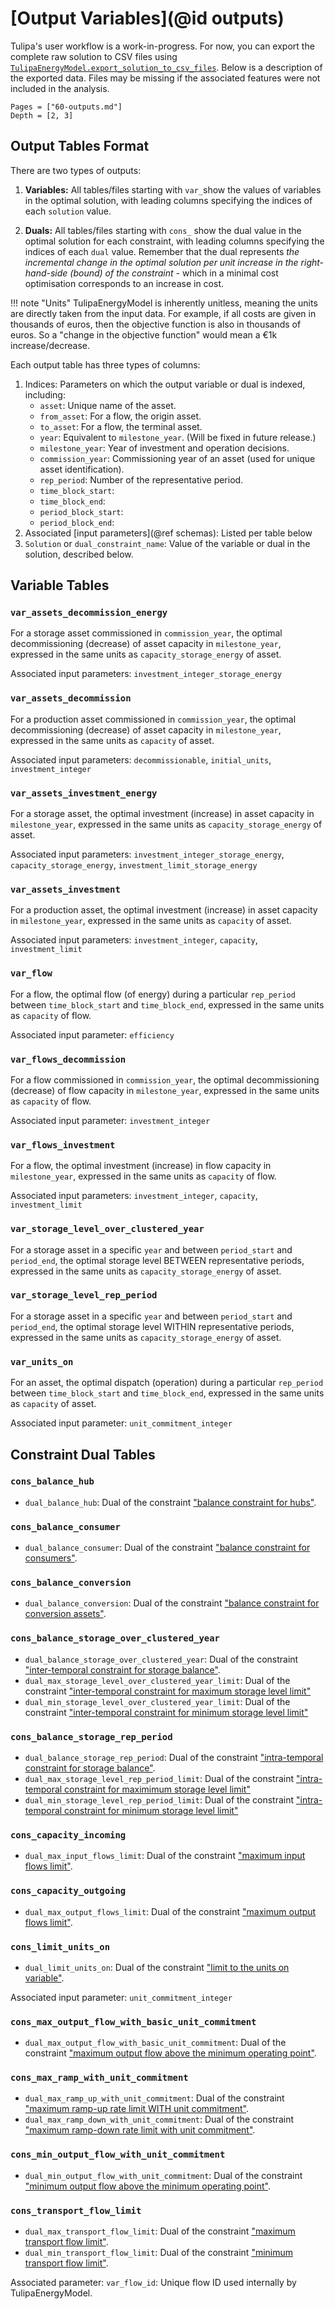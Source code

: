 # [Output Variables](@id outputs)

Tulipa's user workflow is a work-in-progress. For now, you can export the complete raw solution to CSV files using [`TulipaEnergyModel.export_solution_to_csv_files`](@ref).
Below is a description of the exported data. Files may be missing if the associated features were not included in the analysis.

```@contents
Pages = ["60-outputs.md"]
Depth = [2, 3]
```

## Output Tables Format

There are two types of outputs:

1. **Variables:** All tables/files starting with `var_`show the values of variables in the optimal solution, with leading columns specifying the indices of each `solution` value.

1. **Duals:** All tables/files starting with `cons_` show the dual value in the optimal solution for each constraint, with leading columns specifying the indices of each `dual` value. Remember that the dual represents *the incremental change in the optimal solution per unit increase in the right-hand-side (bound) of the constraint* - which in a minimal cost optimisation corresponds to an increase in cost.

!!! note "Units"
    TulipaEnergyModel is inherently unitless, meaning the units are directly taken from the input data. For example, if all costs are given in thousands of euros, then the objective function is also in thousands of euros. So a "change in the objective function" would mean a €1k increase/decrease.

Each output table has three types of columns:

1. Indices: Parameters on which the output variable or dual is indexed, including:
   - `asset`: Unique name of the asset.
   - `from_asset`: For a flow, the origin asset.
   - `to_asset`: For a flow, the terminal asset.
   - `year`: Equivalent to `milestone_year`. (Will be fixed in future release.)
   - `milestone_year`: Year of investment and operation decisions.
   - `commission_year`: Commissioning year of an asset (used for unique asset identification).
   - `rep_period`: Number of the representative period.
   - `time_block_start`:
   - `time_block_end`:
   - `period_block_start`:
   - `period_block_end`:
2. Associated [input parameters](@ref schemas): Listed per table below
3. `Solution` or `dual_constraint_name`: Value of the variable or dual in the solution, described below.

## Variable Tables

### `var_assets_decommission_energy`

For a storage asset commissioned in `commission_year`, the optimal decommissioning (decrease) of asset capacity in `milestone_year`, expressed in the same units as `capacity_storage_energy` of asset.

Associated input parameters: `investment_integer_storage_energy`

### `var_assets_decommission`

For a production asset commissioned in `commission_year`, the optimal decommissioning (decrease) of asset capacity in `milestone_year`, expressed in the same units as `capacity` of asset.

Associated input parameters: `decommissionable`, `initial_units`, `investment_integer`

### `var_assets_investment_energy`

For a storage asset, the optimal investment (increase) in asset capacity in `milestone_year`, expressed in the same units as `capacity_storage_energy` of asset.

Associated input parameters: `investment_integer_storage_energy`, `capacity_storage_energy`, `investment_limit_storage_energy`

### `var_assets_investment`

For a production asset, the optimal investment (increase) in asset capacity in `milestone_year`, expressed in the same units as `capacity` of asset.

Associated input parameters: `investment_integer`, `capacity`, `investment_limit`

### `var_flow`

For a flow, the optimal flow (of energy) during a particular `rep_period` between `time_block_start` and `time_block_end`, expressed in the same units as `capacity` of flow.

Associated input parameter: `efficiency`

### `var_flows_decommission`

For a flow commissioned in `commission_year`, the optimal decommissioning (decrease) of flow capacity in `milestone_year`, expressed in the same units as `capacity` of flow.

Associated input parameter: `investment_integer`

### `var_flows_investment`

For a flow, the optimal investment (increase) in flow capacity in `milestone_year`, expressed in the same units as `capacity` of flow.

Associated input parameters: `investment_integer`, `capacity`, `investment_limit`

### `var_storage_level_over_clustered_year`

For a storage asset in a specific `year` and between `period_start` and `period_end`, the optimal storage level BETWEEN representative periods, expressed in the same units as `capacity_storage_energy` of asset.

### `var_storage_level_rep_period`

For a storage asset in a specific `year` and between `period_start` and `period_end`, the optimal storage level WITHIN representative periods, expressed in the same units as `capacity_storage_energy` of asset.

### `var_units_on`

For an asset, the optimal dispatch (operation) during a particular `rep_period` between `time_block_start` and `time_block_end`, expressed in the same units as `capacity` of asset.

Associated input parameter: `unit_commitment_integer`

## Constraint Dual Tables

### `cons_balance_hub`

- `dual_balance_hub`: Dual of the constraint ["balance constraint for hubs"](https://tulipaenergy.github.io/TulipaEnergyModel.jl/stable/40-formulation/#Balance-Constraint-for-Hubs).

### `cons_balance_consumer`

- `dual_balance_consumer`: Dual of the constraint ["balance constraint for consumers"](https://tulipaenergy.github.io/TulipaEnergyModel.jl/stable/40-formulation/#Balance-Constraint-for-Consumers).

### `cons_balance_conversion`

- `dual_balance_conversion`: Dual of the constraint ["balance constraint for conversion assets"](https://tulipaenergy.github.io/TulipaEnergyModel.jl/stable/40-formulation/#Balance-Constraint-for-Conversion-Assets).

### `cons_balance_storage_over_clustered_year`

- `dual_balance_storage_over_clustered_year`: Dual of the constraint ["inter-temporal constraint for storage balance"](https://tulipaenergy.github.io/TulipaEnergyModel.jl/stable/40-formulation/#inter-storage-balance).
- `dual_max_storage_level_over_clustered_year_limit`: Dual of the constraint ["inter-temporal constraint for maximum storage level limit"](https://tulipaenergy.github.io/TulipaEnergyModel.jl/stable/40-formulation/#Inter-temporal-Constraint-for-Maximum-Storage-Level-Limit)
- `dual_min_storage_level_over_clustered_year_limit`: Dual of the constraint ["inter-temporal constraint for minimum storage level limit"](https://tulipaenergy.github.io/TulipaEnergyModel.jl/stable/40-formulation/#Inter-temporal-Constraint-for-Minimum-Storage-Level-Limit)

### `cons_balance_storage_rep_period`

- `dual_balance_storage_rep_period`: Dual of the constraint ["intra-temporal constraint for storage balance"](https://tulipaenergy.github.io/TulipaEnergyModel.jl/stable/40-formulation/#intra-storage-balance).
- `dual_max_storage_level_rep_period_limit`: Dual of the constraint ["intra-temporal constraint for maximimum storage level limit"](https://tulipaenergy.github.io/TulipaEnergyModel.jl/stable/40-formulation/#Intra-temporal-Constraint-for-Maximum-Storage-Level-Limit)
- `dual_min_storage_level_rep_period_limit`: Dual of the constraint ["intra-temporal constraint for minimum storage level limit"](https://tulipaenergy.github.io/TulipaEnergyModel.jl/stable/40-formulation/#Intra-temporal-Constraint-for-Minimum-Storage-Level-Limit)

### `cons_capacity_incoming`

- `dual_max_input_flows_limit`: Dual of the constraint ["maximum input flows limit"](https://tulipaenergy.github.io/TulipaEnergyModel.jl/stable/40-formulation/#Maximum-Input-Flows-Limit).

### `cons_capacity_outgoing`

- `dual_max_output_flows_limit`: Dual of the constraint ["maximum output flows limit"](https://tulipaenergy.github.io/TulipaEnergyModel.jl/stable/40-formulation/#Maximum-Output-Flows-Limit).

### `cons_limit_units_on`

- `dual_limit_units_on`: Dual of the constraint ["limit to the units on variable"](https://tulipaenergy.github.io/TulipaEnergyModel.jl/stable/40-formulation/#Limit-to-the-units-on-variable).

Associated input parameter: `unit_commitment_integer`

### `cons_max_output_flow_with_basic_unit_commitment`

- `dual_max_output_flow_with_basic_unit_commitment`: Dual of the constraint ["maximum output flow above the minimum operating point"](https://tulipaenergy.github.io/TulipaEnergyModel.jl/dev/40-formulation/#Maximum-output-flow-above-the-minimum-operating-point).

### `cons_max_ramp_with_unit_commitment`

- `dual_max_ramp_up_with_unit_commitment`: Dual of the constraint ["maximum ramp-up rate limit WITH unit commitment"](https://tulipaenergy.github.io/TulipaEnergyModel.jl/dev/40-formulation/#Maximum-Ramp-Up-Rate-Limit-WITH-Unit-Commitment-Method).
- `dual_max_ramp_down_with_unit_commitment`: Dual of the constraint ["maximum ramp-down rate limit with unit commitment"](https://tulipaenergy.github.io/TulipaEnergyModel.jl/dev/40-formulation/#Maximum-Ramp-Down-Rate-Limit-WITH-Unit-Commmitment-Method).

### `cons_min_output_flow_with_unit_commitment`

- `dual_min_output_flow_with_unit_commitment`: Dual of the constraint ["minimum output flow above the minimum operating point"](https://tulipaenergy.github.io/TulipaEnergyModel.jl/dev/40-formulation/Minimum-output-flow-above-the-minimum-operating-point).

### `cons_transport_flow_limit`

- `dual_max_transport_flow_limit`: Dual of the constraint ["maximum transport flow limit"](https://tulipaenergy.github.io/TulipaEnergyModel.jl/dev/40-formulation/#Maximum-Transport-Flow-Limit).
- `dual_min_transport_flow_limit`: Dual of the constraint ["minimum transport flow limit"](https://tulipaenergy.github.io/TulipaEnergyModel.jl/dev/40-formulation/#Minimum-Transport-Flow-Limit).

Associated parameter: `var_flow_id`: Unique flow ID used internally by TulipaEnergyModel.
